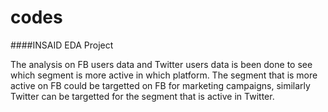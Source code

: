 # codes
####INSAID EDA Project



The analysis on FB users data and Twitter users data is been done to see which segment is more active in which platform. 
The segment that is more active on FB could be targetted on FB for marketing campaigns, similarly Twitter can be targetted for the segment that is active in Twitter.



